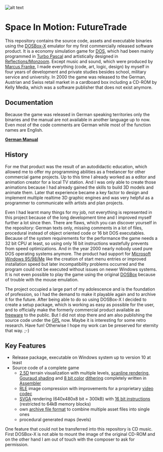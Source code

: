 ![alt text](documentation/FutureTrade_title_on_white.png "Logo Title Text 1")

# Space In Motion: FutureTrade

This repository contains the source code, assets and executable binaries using the [DOSBox-X](https://dosbox-x.com) emulator for my first commercially released software product. It is a economy simulation game for [DOS](https://en.wikipedia.org/wiki/DOS), which had been mainly programmed in [Turbo Pascal](https://en.wikipedia.org/wiki/Turbo_Pascal) and artistically designed in [Reflections/Monzoom](https://en.wikipedia.org/wiki/Amiga_Reflections). Except music and sound, which were produced by [Marcus Franke](https://www.mobygames.com/developer/sheet/view/developerId,369124/), I made everything (code, art, logic, design) by myself in four years of development and private studies besides school, military service and university. In 2000 the game was released to the German, Austrian and Swiss retail market in a cardboard box including a CD-ROM by Kelly Media, which was a software publisher that does not exist anymore.

## Documentation

Because the game was released in German speaking territories only the binaries and the manual are not available in another language up to now. Even most of the code comments are German while most of the function names are English.

**[German Manual](manual/German/index.html)**

## History

For me that product was the result of an autodidactic education, which allowed me to offer my programming abilities as a freelancer for other commercial game projects. Up to this time I already worked as a editor and animation creator for a local TV station. And I was only able to create those animations because I had already gained the skills to build 3D models and animate them. Later that experience became a key factor to design and implement multiple realtime 3D graphic engines and was very helpful as a programmer to communicate with artists and plan projects.

Even I had learnt many things for my job, not everything is represented in this project because of the long development time and I improved myself further a lot since then. There are flaws, which you can discover yourself in the repository: German texts only, missing comments in a lot of files, procedural instead of object oriented code or 16 bit DOS executables. Because of the system requirements for the performance the game needs a 32 bit CPU at least, so using only 16 bit instructions wastefully prevents from speed optimizations. And in the year 2000 nearly nobody used pure DOS operating systems anymore. The product had support for [Microsoft Windows 95/98/Me](https://en.wikipedia.org/wiki/Windows_9x) like the creation of start menu entries or improved installation speed but later incompatibility problems occurred and the program could not be executed without issues on newer Windows systems. It is not even possible to play the game using the original [DOSBox](https://www.dosbox.com/) because of trouble with the mouse emulation.

The project occupied a large part of my adolescence and is the foundation of profession, so I had the demand to make it playable again and to archive it for the future. After being able to do so using DOSBox-X I decided to create a setup package, which is working as easy as possible for the user, and to officially make the formerly commercial product available as [freeware](https://en.wikipedia.org/wiki/Freeware) to the public. But I did not stop there and am also publishing the source code under the [GPL](https://github.com/Burkersroda/FutureTrade/blob/main/LICENSE) now. Maybe it is interesting for some retro research. Have fun! Otherwise I hope my work can be preserved for eternity that way. ;-)

## Key Features

- Release package, executable on Windows system up to version 10 at least
- Source code of a complete game
	- [2.5D](https://en.wikipedia.org/wiki/2.5D) terrain visualization with multiple levels, [scanline rendering](https://en.wikipedia.org/wiki/Scanline_rendering), [Gouraud shading](https://en.wikipedia.org/wiki/Gouraud_shading) and [8 bit color](https://en.wikipedia.org/wiki/8-bit_color) [dithering](https://en.wikipedia.org/wiki/Dither) completely written in [Assembler](https://en.wikipedia.org/wiki/Assembly_language)
	- [RLE](https://en.wikipedia.org/wiki/Run-length_encoding) image compression with improvements for a proprietary [video codec](https://en.wikipedia.org/wiki/Video_codec)
	- [SVGA](https://en.wikipedia.org/wiki/Super_VGA) rendering (640x480x8 bit = 300kB) with [16 bit instructions](https://en.wikipedia.org/wiki/16-bit_computing) (restricted to 64kB memory blocks)
	- own [archive file format](https://en.wikipedia.org/wiki/Archive_file) to combine multiple asset files into single ones
	- procedural generated maps (levels)
	
One feature that could not be transferred into this repository is CD music. First DOSBox-X is not able to mount the image of the original CD-ROM and on the other hand I am out of touch with the composer to ask for permission.